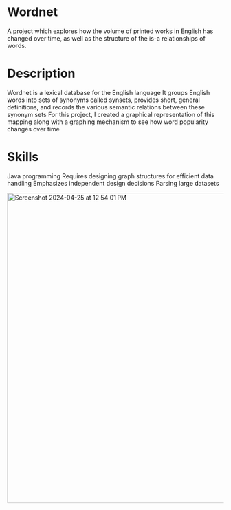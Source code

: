 # Wordnet
A project which explores how the volume of printed works in English has changed over time, as well as the structure of the is-a relationships of words.

# Description
Wordnet is a lexical database for the English language
It groups English words into sets of synonyms called synsets, provides short, general definitions, and records the various semantic relations between these synonym sets
For this project, I created a graphical representation of this mapping along with a graphing mechanism to see how word popularity changes over time

# Skills
Java programming
Requires designing graph structures for efficient data handling
Emphasizes independent design decisions
Parsing large datasets

<img width="721" alt="Screenshot 2024-04-25 at 12 54 01 PM" src="https://github.com/anhvo2712/Wordnet/assets/146797707/78ee0e34-6161-440a-a7c2-0c904ff0de24">
